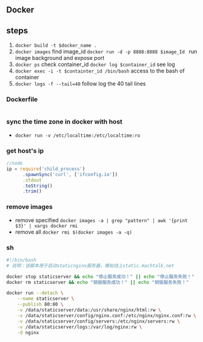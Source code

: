 ## Docker


## steps
1. `docker build -t $docker_name .`
2. `docker images` find image_id  `docker run -d -p 8888:8888 $image_Id ` run image background and expose port
3. `docker ps` check container_id `docker log $container_id` see log
4. `docker exec -i -t $containter_id /bin/bash` access to the bash of container
5. `docker logs -f --tail=40` follow log the 40 tail lines


### Dockerfile
```Dockerfile

```




### sync the time zone in docker with host

 + `docker run -v /etc/localtime:/etc/localtime:ro `

### get host's ip
```js 
//node
ip = require('child_process')
      .spawnSync('curl', ['ifconfig.io'])
      .stdout
      .toString()
      .trim()

```

### remove images
+ remove specified `docker images -a | grep "pattern" | awk '{print $3}' | xargs docker rmi` 
+ remove all       `docker rmi $(docker images -a -q)`


### sh
```bash
#!/bin/bash
# 说明：该脚本用于启动staticnginx服务器，模拟线上static.machtalk.net

docker stop staticserver && echo "停止服务成功！" || echo "停止服务失败！"
docker rm staticserver && echo "销毁服务成功！" || echo "销毁服务失败！"

docker run --detach \
    --name staticserver \
    --publish 80:80 \
    -v /data/staticserver/data:/usr/share/nginx/html:rw \
    -v /data/staticserver/config/nginx.conf:/etc/nginx/nginx.conf:rw \
    -v /data/staticserver/config/servers:/etc/nginx/servers:rw \
    -v /data/staticserver/logs:/var/log/nginx:rw \
    -d nginx
```